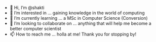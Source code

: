 - 👋 Hi, I’m @shakti
- 👀 I’m interested in ... gaining knowledge in the world of computing
- 🌱 I’m currently learning ... a MSc in Computer Science (Conversion)
- 💞️ I’m looking to collaborate on ... anything that will help me become a better computer scientist
- 📫 How to reach me ... holla at me! Thank you for stopping by!

<!---
shaktiv8/shaktiv8 is a ✨ special ✨ repository because its `README.md` (this file) appears on your GitHub profile.
You can click the Preview link to take a look at your changes.
--->
